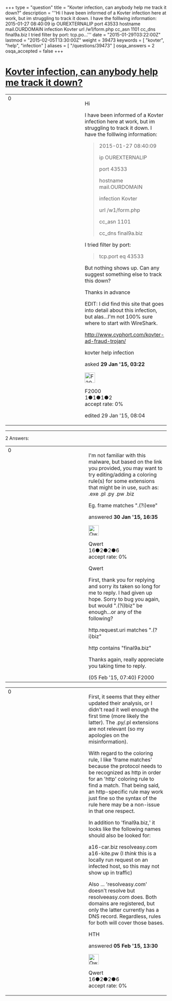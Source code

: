 +++
type = "question"
title = "Kovter infection, can anybody help me track it down?"
description = '''Hi I have been informed of a Kovter infection here at work, but im struggling to track it down. I have the folllwing information:  2015-01-27 08:40:09 ip OUREXTERNALIP port 43533 hostname mail.OURDOMAIN infection Kovter url /w1/form.php cc_asn 1101 cc_dns final9a.biz  I tried filter by port:  tcp.po...'''
date = "2015-01-29T03:22:00Z"
lastmod = "2015-02-05T13:30:00Z"
weight = 39473
keywords = [ "kovter", "help", "infection" ]
aliases = [ "/questions/39473" ]
osqa_answers = 2
osqa_accepted = false
+++

<div class="headNormal">

# [Kovter infection, can anybody help me track it down?](/questions/39473/kovter-infection-can-anybody-help-me-track-it-down)

</div>

<div id="main-body">

<div id="askform">

<table id="question-table" style="width:100%;"><colgroup><col style="width: 50%" /><col style="width: 50%" /></colgroup><tbody><tr class="odd"><td style="width: 30px; vertical-align: top"><div class="vote-buttons"><div id="post-39473-score" class="post-score" title="current number of votes">0</div><div id="favorite-count" class="favorite-count"></div></div></td><td><div id="item-right"><div class="question-body"><p>Hi</p><p>I have been informed of a Kovter infection here at work, but im struggling to track it down. I have the folllwing information:</p><blockquote><p>2015-01-27 08:40:09</p><p>ip OUREXTERNALIP</p><p>port 43533</p><p>hostname mail.OURDOMAIN</p><p>infection Kovter</p><p>url /w1/form.php</p><p>cc_asn 1101</p><p>cc_dns final9a.biz</p></blockquote><p>I tried filter by port:</p><blockquote><p>tcp.port eq 43533</p></blockquote><p>But nothing shows up. Can any suggest something else to track this down?</p><p>Thanks in advance</p><p>EDIT: I did find this site that goes into detail about this infection, but alas...I'm not 100% sure where to start with WireShark.</p><p><a href="http://www.cyphort.com/kovter-ad-fraud-trojan/">http://www.cyphort.com/kovter-ad-fraud-trojan/</a></p></div><div id="question-tags" class="tags-container tags">kovter help infection</div><div id="question-controls" class="post-controls"></div><div class="post-update-info-container"><div class="post-update-info post-update-info-user"><p>asked <strong>29 Jan '15, 03:22</strong></p><img src="https://secure.gravatar.com/avatar/9ee6ce020149c87a43ab2dac61a7467f?s=32&amp;d=identicon&amp;r=g" class="gravatar" width="32" height="32" alt="F2000&#39;s gravatar image" /><p>F2000<br />
<span class="score" title="1 reputation points">1</span><span title="1 badges"><span class="badge1">●</span><span class="badgecount">1</span></span><span title="1 badges"><span class="silver">●</span><span class="badgecount">1</span></span><span title="2 badges"><span class="bronze">●</span><span class="badgecount">2</span></span><br />
<span class="accept_rate" title="Rate of the user&#39;s accepted answers">accept rate:</span> <span title="F2000 has no accepted answers">0%</span></p></div><div class="post-update-info post-update-info-edited"><p>edited 29 Jan '15, 08:04</p></div></div><div id="comments-container-39473" class="comments-container"></div><div id="comment-tools-39473" class="comment-tools"></div><div class="clear"></div><div id="comment-39473-form-container" class="comment-form-container"></div><div class="clear"></div></div></td></tr></tbody></table>

------------------------------------------------------------------------

<div class="tabBar">

<span id="sort-top"></span>

<div class="headQuestions">

2 Answers:

</div>

</div>

<span id="39518"></span>

<div id="answer-container-39518" class="answer">

<table style="width:100%;"><colgroup><col style="width: 50%" /><col style="width: 50%" /></colgroup><tbody><tr class="odd"><td style="width: 30px; vertical-align: top"><div class="vote-buttons"><div id="post-39518-score" class="post-score" title="current number of votes">0</div></div></td><td><div class="item-right"><div class="answer-body"><p>I'm not familiar with this malware, but based on the link you provided, you may want to try editing/adding a coloring rule(s) for some extensions that might be in use, such as: .exe .pl .py .pw .biz</p><p>Eg. frame matches ".(?i)exe"<br />
</p></div><div class="answer-controls post-controls"></div><div class="post-update-info-container"><div class="post-update-info post-update-info-user"><p>answered <strong>30 Jan '15, 16:35</strong></p><img src="https://secure.gravatar.com/avatar/ad02d2c94bb362339b32ac9e2ca8468e?s=32&amp;d=identicon&amp;r=g" class="gravatar" width="32" height="32" alt="Qwert&#39;s gravatar image" /><p>Qwert<br />
<span class="score" title="16 reputation points">16</span><span title="2 badges"><span class="badge1">●</span><span class="badgecount">2</span></span><span title="2 badges"><span class="silver">●</span><span class="badgecount">2</span></span><span title="6 badges"><span class="bronze">●</span><span class="badgecount">6</span></span><br />
<span class="accept_rate" title="Rate of the user&#39;s accepted answers">accept rate:</span> <span title="Qwert has no accepted answers">0%</span> </br></p></div></div><div id="comments-container-39518" class="comments-container"><span id="39668"></span><div id="comment-39668" class="comment"><div id="post-39668-score" class="comment-score"></div><div class="comment-text"><p>Qwert</p><p>First, thank you for replying and sorry its taken so long for me to reply. I had given up hope. Sorry to bug you again, but would ".(?i)biz" be enough...or any of the following?</p><p>http.request.uri matches ".(?i)biz"</p><p>http contains "final9a.biz"</p><p>Thanks again, really appreciate you taking time to reply.</p></div><div id="comment-39668-info" class="comment-info"><span class="comment-age">(05 Feb '15, 07:40)</span> F2000</div></div></div><div id="comment-tools-39518" class="comment-tools"></div><div class="clear"></div><div id="comment-39518-form-container" class="comment-form-container"></div><div class="clear"></div></div></td></tr></tbody></table>

</div>

<span id="39675"></span>

<div id="answer-container-39675" class="answer">

<table style="width:100%;"><colgroup><col style="width: 50%" /><col style="width: 50%" /></colgroup><tbody><tr class="odd"><td style="width: 30px; vertical-align: top"><div class="vote-buttons"><div id="post-39675-score" class="post-score" title="current number of votes">0</div></div></td><td><div class="item-right"><div class="answer-body"><p>First, it seems that they either updated their analysis, or I didn't read it well enough the first time (more likely the latter). The .py/.pl extensions are not relevant (so my apologies on the misinformation).</p><p>With regard to the coloring rule, I like 'frame matches' because the protocol needs to be recognized as http in order for an 'http' coloring rule to find a match. That being said, an http-specific rule may work just fine so the syntax of the rule here may be a non-issue in that one respect.</p><p>In addition to 'final9a.biz,' it looks like the following names should also be looked for:</p><p>a16-car.biz resolveasy.com a16-kite.pw (I <em>think</em> this is a locally run request on an infected host, so this may not show up in traffic)</p><p>Also ... 'resolveasy.com' doesn't resolve but resolveeasy.com does. Both domains are registered, but only the latter currently has a DNS record. Regardless, rules for both will cover those bases.</p><p>HTH</p></div><div class="answer-controls post-controls"></div><div class="post-update-info-container"><div class="post-update-info post-update-info-user"><p>answered <strong>05 Feb '15, 13:30</strong></p><img src="https://secure.gravatar.com/avatar/ad02d2c94bb362339b32ac9e2ca8468e?s=32&amp;d=identicon&amp;r=g" class="gravatar" width="32" height="32" alt="Qwert&#39;s gravatar image" /><p>Qwert<br />
<span class="score" title="16 reputation points">16</span><span title="2 badges"><span class="badge1">●</span><span class="badgecount">2</span></span><span title="2 badges"><span class="silver">●</span><span class="badgecount">2</span></span><span title="6 badges"><span class="bronze">●</span><span class="badgecount">6</span></span><br />
<span class="accept_rate" title="Rate of the user&#39;s accepted answers">accept rate:</span> <span title="Qwert has no accepted answers">0%</span></p></div></div><div id="comments-container-39675" class="comments-container"></div><div id="comment-tools-39675" class="comment-tools"></div><div class="clear"></div><div id="comment-39675-form-container" class="comment-form-container"></div><div class="clear"></div></div></td></tr></tbody></table>

</div>

<div class="paginator-container-left">

</div>

</div>

</div>

